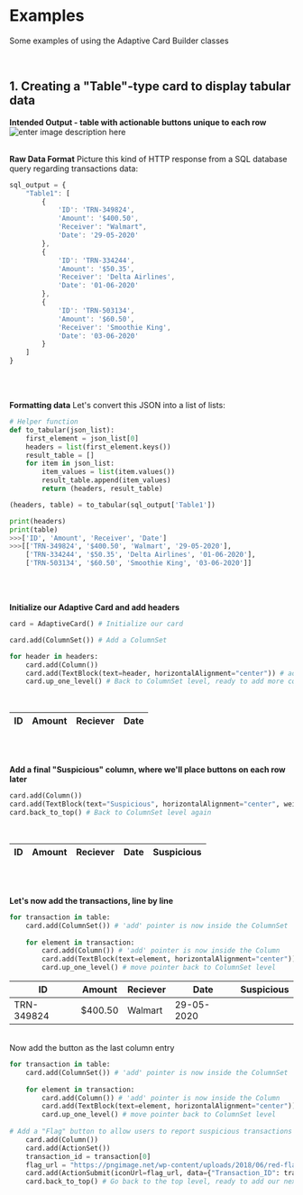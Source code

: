 # Examples
Some examples of using the Adaptive Card Builder classes

<br/>


##  1. Creating a "Table"-type card to display tabular data

**Intended Output - table with actionable buttons unique to each row**
![enter image description here](https://user-images.githubusercontent.com/44293915/83948325-8442bd00-a814-11ea-9278-b2773ac9a1c2.png)
<br>
<br>

**Raw Data Format**
Picture this kind of HTTP response from a SQL database query regarding transactions data:
```js
sql_output = {
	"Table1": [
		{
			'ID': 'TRN-349824',
			'Amount': '$400.50',
			'Receiver': "Walmart",
			'Date': '29-05-2020'
		},
		{
			'ID': 'TRN-334244',
			'Amount': '$50.35',
			'Receiver': 'Delta Airlines',
			'Date': '01-06-2020'
		},
		{
			'ID': 'TRN-503134',
			'Amount': '$60.50',
			'Receiver': 'Smoothie King',
			'Date': '03-06-2020'
		}
	]
}
```

<br>
<br>

**Formatting data**
Let's convert this JSON into a list of lists:

```python
# Helper function
def to_tabular(json_list):
    first_element = json_list[0]
    headers = list(first_element.keys())
    result_table = []
    for item in json_list:
        item_values = list(item.values())
        result_table.append(item_values)
        return (headers, result_table)

(headers, table) = to_tabular(sql_output['Table1'])

print(headers)
print(table)
>>>['ID', 'Amount', 'Receiver', 'Date']
>>>[['TRN-349824', '$400.50', 'Walmart', '29-05-2020'],
    ['TRN-334244', '$50.35', 'Delta Airlines', '01-06-2020'],
    ['TRN-503134', '$60.50', 'Smoothie King', '03-06-2020']]
```

<br>
<br>

**Initialize our Adaptive Card and add headers**
```python
card = AdaptiveCard() # Initialize our card

card.add(ColumnSet()) # Add a ColumnSet

for header in headers:
    card.add(Column()) 
    card.add(TextBlock(text=header, horizontalAlignment="center")) # add text
    card.up_one_level() # Back to ColumnSet level, ready to add more columns
```

<br>

|ID|Amount|Reciever|Date
|--|--|--|--|



<br>
<br>

**Add a final "Suspicious" column, where we'll place buttons on each row later**

```python
card.add(Column())
card.add(TextBlock(text="Suspicious", horizontalAlignment="center", weight="Bolder"))
card.back_to_top() # Back to ColumnSet level again
```
<br>

|ID|Amount|Reciever|Date|Suspicious
|--|--|--|--|--|

<br> 
<br>

**Let's now add the transactions, line by line**

```python
for transaction in table:
    card.add(ColumnSet()) # 'add' pointer is now inside the ColumnSet
    
    for element in transaction:
        card.add(Column()) # 'add' pointer is now inside the Column
        card.add(TextBlock(text=element, horizontalAlignment="center"))
        card.up_one_level() # move pointer back to ColumnSet level
```

|ID|Amount|Reciever|Date|Suspicious
|--|-------|-------|-----|---------|
|TRN-349824|$400.50|Walmart|29-05-2020


<br>
Now add the button as the last column entry

```python
for transaction in table:
    card.add(ColumnSet()) # 'add' pointer is now inside the ColumnSet
    
    for element in transaction:
        card.add(Column()) # 'add' pointer is now inside the Column
        card.add(TextBlock(text=element, horizontalAlignment="center"))
        card.up_one_level() # move pointer back to ColumnSet level
        
# Add a "Flag" button to allow users to report suspicious transactions 
    card.add(Column())
    card.add(ActionSet())
    transaction_id = transaction[0]
    flag_url = "https://pngimage.net/wp-content/uploads/2018/06/red-flag-png-5.png"
    card.add(ActionSubmit(iconUrl=flag_url, data={"Transaction_ID": transaction_id}))
    card.back_to_top() # Go back to the top level, ready to add our next row
```


